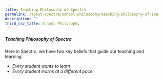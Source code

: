 ```yaml
---
title: Teaching Philosophy of Spectra
permalink: /about-spectra/school-philosophy/teaching-philosophy-of-spectra/
description: ""
third_nav_title: School Philosophy
---
```

##### **Teaching Philosophy of Spectra**

Here in Spectra, we have&nbsp;two key beliefs that guide our teaching and learning.

* _Every student wants to learn_
* _Every student learns at a different pace_
